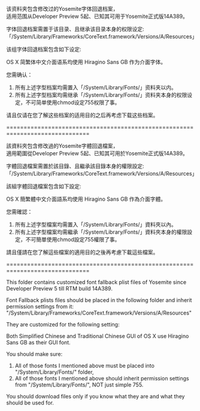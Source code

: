 该资料夹包含修改过的Yosemite字体回退档案，<br>
适用范围从Developer Preview 5起、已知其可用于Yosemite正式版14A389。<br>

字体回退档案需置于该目录、且继承该目录本身的权限设定:<br>
「/System/Library/Frameworks/CoreText.framework/Versions/A/Resources」<br>

该组字体回退档案包含如下设定:<br>

OS X 简繁体中文介面语系均使用 Hiragino Sans GB 作为介面字体。<br>

您需确认：<br>
1. 所有上述字型档案均需置入「/System/Library/Fonts/」资料夹以内。<br>
2. 所有上述字型档案均需继承「/System/Library/Fonts/」资料夹本身的权限设定，不可简单使用chmod设定755权限了事。<br>

请且仅请在您了解这些档案的适用目的之后再考虑下载这些档案。<br>

==============================================================================<br>

該資料夾包含修改過的Yosemite字體回退檔案，<br>
適用範圍從Developer Preview 5起、已知其可用於Yosemite正式版14A389。<br>

字體回退檔案需置於該目錄、且繼承該目錄本身的權限設定:<br>
「/System/Library/Frameworks/CoreText.framework/Versions/A/Resources」<br>

該組字體回退檔案包含如下設定:<br>

OS X 簡繁體中文介面語系均使用 Hiragino Sans GB 作為介面字體。<br>

您需確認：<br>
1. 所有上述字型檔案均需置入「/System/Library/Fonts/」資料夾以內。<br>
2. 所有上述字型檔案均需繼承「/System/Library/Fonts/」資料夾本身的權限設定，不可簡單使用chmod設定755權限了事。<br>

請且僅請在您了解這些檔案的適用目的之後再考慮下載這些檔案。<br>

==============================================================================<br>

This folder contains customized font fallback plist files of Yosemite since Developer Preview 5 till RTM build 14A389.<br>

Font Fallback plists files should be placed in the following folder and inherit permission settings from it:<br>
"/System/Library/Frameworks/CoreText.framework/Versions/A/Resources"<br>

They are customized for the following setting:<br>

Both Simplified Chinese and Traditional Chinese GUI of OS X use Hiragino Sans GB as their GUI font.<br>

You should make sure:<br>
1. All of those fonts I mentioned above must be placed into "/System/Library/Fonts/" folder,<br>
2. All of those fonts I mentioned above should inherit permission settings from "/System/Library/Fonts/", NOT just simple 755.<br>

You should download files only if you know what they are and what they should be used for.<br>
